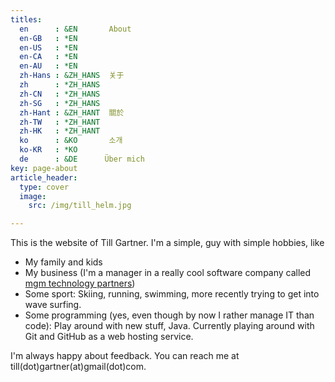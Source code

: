 ```yaml
---
titles:
  en      : &EN       About
  en-GB   : *EN
  en-US   : *EN
  en-CA   : *EN
  en-AU   : *EN
  zh-Hans : &ZH_HANS  关于
  zh      : *ZH_HANS
  zh-CN   : *ZH_HANS
  zh-SG   : *ZH_HANS
  zh-Hant : &ZH_HANT  關於
  zh-TW   : *ZH_HANT
  zh-HK   : *ZH_HANT
  ko      : &KO       소개
  ko-KR   : *KO
  de	  : &DE      Über mich
key: page-about
article_header:
  type: cover
  image:
    src: /img/till_helm.jpg

---
```


This is the website of Till Gartner. I'm a simple, guy with simple hobbies, like

- My family and kids
- My business (I'm a manager in a really cool software company called [mgm technology partners](http://mgm-tp.com))
- Some sport: Skiing, running, swimming, more recently trying to get into wave surfing.
- Some programming (yes, even though by now I rather manage IT than code): Play around with new stuff, Java. Currently playing around with Git and GitHub as a web hosting service.

I'm always happy about feedback. You can reach me at till(dot)gartner(at)gmail(dot)com.
